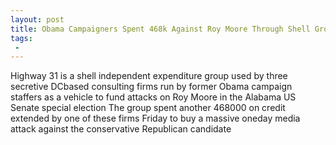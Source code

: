 ```yaml
---
layout: post
title: Obama Campaigners Spent 468k Against Roy Moore Through Shell Group in One Day Total Now More Than 4M
tags:
 -
---
```

Highway 31 is a shell independent expenditure group used by three secretive DCbased consulting firms run by former Obama campaign staffers as a vehicle to fund attacks on Roy Moore in the Alabama US Senate special election The group spent another 468000 on credit extended by one of these firms Friday to buy a massive oneday media attack against the conservative Republican candidate
